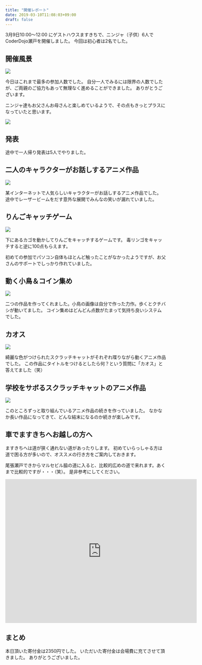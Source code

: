 ```yaml
---
title: "開催レポート"
date: 2019-03-10T11:08:03+09:00
draft: false
---
```

3月9日10:00〜12:00 にゲストハウスますきちで、ニンジャ（子供）6人でCoderDojo瀬戸を開催しました。 今回は初心者は2名でした。

## 開催風景

![](/images/posts/2019/03/09/2019-03-09-1.jpg)

今日はこれまで最多の参加人数でした。
自分一人でみるには限界の人数でしたが、ご両親のご協力もあって無理なく進めることができました。
ありがとうございます。

ニンジャ達もお父さんお母さんと楽しめているようで、その点もきっとプラスになっていたと思います。

![](/images/posts/2019/03/09/2019-03-09-7.jpg)

## 発表

途中で一人帰り発表は5人でやりました。

## 二人のキャラクターがお話しするアニメ作品

![](/images/posts/2019/03/09/2019-03-09-2.jpg)

某インターネットで人気らしいキャラクターがお話しするアニメ作品でした。
途中でレーザービームをだす意外な展開でみんなの笑いが漏れていました。


## りんごキャッチゲーム

![](/images/posts/2019/03/09/2019-03-09-3.jpg)

下にあるカゴを動かしてりんごをキャッチするゲームです。
毒リンゴをキャッチすると逆に100点もらえます。

初めての参加でパソコン自体もほとんど触ったことがなかったようですが、お父さんのサポートでしっかり作れていました。


## 動く小鳥＆コイン集め

![](/images/posts/2019/03/09/2019-03-09-4.jpg)

二つの作品を作ってくれました。小鳥の画像は自分で作った力作。歩くとクチバシが動いてました。
コイン集めはどんどん点数がたまって気持ち良いシステムでした。

## カオス
![](/images/posts/2019/03/09/2019-03-09-5.jpg)

綺麗な色がつけられたスクラッチキャットがそれぞれ喋りながら動くアニメ作品でした。
この作品にタイトルをつけるとしたら何？という質問に「カオス」と答えてました（笑）

## 学校をサボるスクラッチキャットのアニメ作品

![](/images/posts/2019/03/09/2019-03-09-6.jpg)

このところずっと取り組んでいるアニメ作品の続きを作っていました。
なかなか長い作品になってきて、どんな結末になるのか続きが楽しみです。

## 車でますきちへお越しの方へ

ますきちへは道が狭く通れない道があったりします。
初めていらっしゃる方は道で困る方が多いので、オススメの行き方をご案内しておきます。

尾張瀬戸できからマルセビル脇の道に入ると、比較的広めの道で来れます。あくまで比較的ですが・・・（笑）。
是非参考にしてください。

<iframe src="https://www.google.com/maps/embed?pb=!1m40!1m12!1m3!1d1629.5976807924565!2d137.09754732411193!3d35.226506521984746!2m3!1f0!2f0!3f0!3m2!1i1024!2i768!4f13.1!4m25!3e0!4m5!1s0x6003687e1e326ebb%3A0xa5c5f37c3ac5a22c!2z5bC-5by154Cs5oi46aeF44CB44CSNDg5LTA4MTEg5oSb55-l55yM54Cs5oi45biC5bGx6ISH55S677yR77yS4oiS77yR!3m2!1d35.225197!2d137.097309!4m5!1s0x6003687e0db9d545%3A0xc3f2bb4a67945754!2z5oSb55-l55yM54Cs5oi45biC6Zm25pys55S677yR5LiB55uu77yT77yR4oiS77yYIOODnuODq-OCu-ODk-ODqw!3m2!1d35.2260428!2d137.0982505!4m5!1s0x6003687e888ef1e9%3A0xf229cb9a3448c2c8!2z5oSb55-l55yM54Cs5oi45biC5pyd5pel55S6IOOCruODo-ODqeODquODvOOCguOChg!3m2!1d35.2266196!2d137.0999886!4m5!1s0x600369c9edd3d8a7%3A0x43985df7109db7c8!2z44CSNDg5LTAwNDIg5oSb55-l55yM54Cs5oi45biC5Luy5YiH55S677yS77ySIOOCsuOCueODiOODj-OCpuOCueOBvuOBmeOBjeOBoQ!3m2!1d35.2280112!2d137.10078049999998!5e0!3m2!1sja!2sjp!4v1552184914284" width="600" height="450" frameborder="0" style="border:0" allowfullscreen></iframe>

## まとめ

本日頂いた寄付金は2350円でした。
いただいた寄付金は会場費に充てさせて頂きました。
ありがとうございました。

